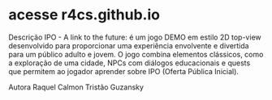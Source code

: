 # acesse r4cs.github.io

Descrição
IPO - A link to the future: é um jogo DEMO em estilo 2D top-view desenvolvido para proporcionar uma experiência envolvente e divertida para um público adulto e jovem. O jogo combina elementos clássicos, como a exploração de uma cidade, NPCs com diálogos educacionais e quests que permitem ao jogador aprender sobre IPO (Oferta Pública Inicial).

Autora
Raquel Calmon Tristão Guzansky
